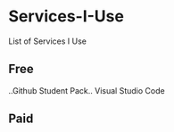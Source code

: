 # Services-I-Use
List of Services I Use

## Free

..Github Student Pack..
Visual Studio Code

## Paid
